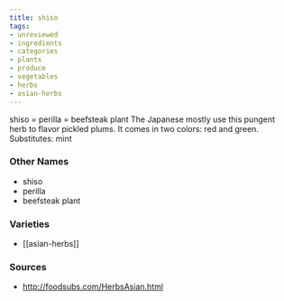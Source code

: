 ```yaml
---
title: shiso
tags:
- unreviewed
- ingredients
- categories
- plants
- produce
- vegetables
- herbs
- asian-herbs
---
```

shiso = perilla = beefsteak plant The Japanese mostly use this pungent herb to flavor pickled plums. It comes in two colors: red and green. Substitutes: mint

### Other Names

* shiso
* perilla
* beefsteak plant

### Varieties

* [[asian-herbs]]

### Sources
* http://foodsubs.com/HerbsAsian.html
